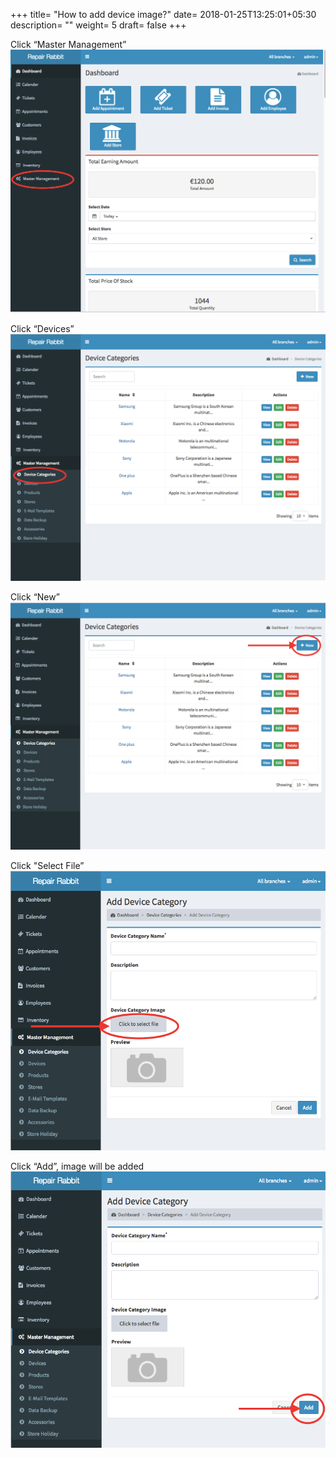 +++
title= "How to add device image?"
date= 2018-01-25T13:25:01+05:30
description= ""
weight= 5 
draft= false
+++

Click “Master Management”
![How to add device image?](/images/device_and_device_categories/how_can_i_add_a_device_image/go_to_master_management.png)

Click “Devices”
![How to add device image?](/images/device_and_device_categories/how_can_i_add_a_device_image/select_device_categories.png)

Click “New”
![How to add device image?](/images/device_and_device_categories/how_can_i_add_a_device_image/click_new.png)

Click "Select File” 
![How toadd device image?](/images/device_and_device_categories/how_can_i_add_a_device_image/click_to_select_file.png)

Click “Add”, image will be added
![How to add device image?](/images/device_and_device_categories/how_can_i_add_a_device_image/now_add.png)



